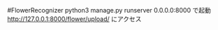 #FlowerRecognizer
python3 manage.py runserver 0.0.0.0:8000 で起動
http://127.0.0.1:8000/flower/upload/ にアクセス
